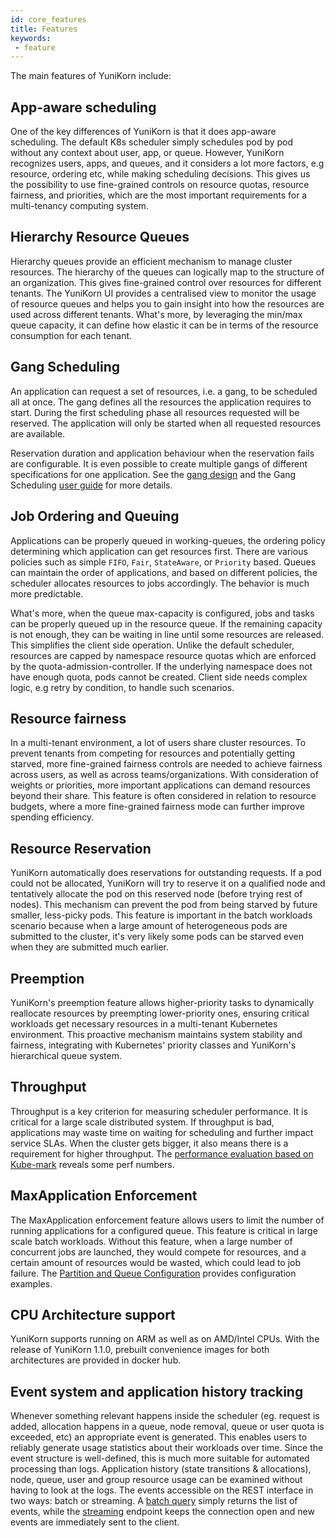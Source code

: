```yaml
---
id: core_features
title: Features
keywords:
 - feature
---
```


<!--
Licensed to the Apache Software Foundation (ASF) under one
or more contributor license agreements.  See the NOTICE file
distributed with this work for additional information
regarding copyright ownership.  The ASF licenses this file
to you under the Apache License, Version 2.0 (the
"License"); you may not use this file except in compliance
with the License.  You may obtain a copy of the License at

  http://www.apache.org/licenses/LICENSE-2.0

Unless required by applicable law or agreed to in writing,
software distributed under the License is distributed on an
"AS IS" BASIS, WITHOUT WARRANTIES OR CONDITIONS OF ANY
KIND, either express or implied.  See the License for the
specific language governing permissions and limitations
under the License.
-->

The main features of YuniKorn include:

## App-aware scheduling
One of the key differences of YuniKorn is that it does app-aware scheduling. The default K8s scheduler simply schedules
pod by pod without any context about user, app, or queue. However, YuniKorn recognizes users, apps, and queues, and it considers
a lot more factors, e.g resource, ordering etc, while making scheduling decisions. This gives us the possibility to use
fine-grained controls on resource quotas, resource fairness, and priorities, which are the most important requirements
for a multi-tenancy computing system.

## Hierarchy Resource Queues
Hierarchy queues provide an efficient mechanism to manage cluster resources. The hierarchy of the queues can logically
map to the structure of an organization. This gives fine-grained control over resources for different tenants. The YuniKorn
UI provides a centralised view to monitor the usage of resource queues and helps you to gain insight into how the resources are
used across different tenants. What's more, by leveraging the min/max queue capacity, it can define how elastic it can be
in terms of the resource consumption for each tenant.

## Gang Scheduling
An application can request a set of resources, i.e. a gang, to be scheduled all at once.
The gang defines all the resources the application requires to start.
During the first scheduling phase all resources requested will be reserved.
The application will only be started when all requested resources are available.

Reservation duration and application behaviour when the reservation fails are configurable.
It is even possible to create multiple gangs of different specifications for one application. 
See the [gang design](design/gang_scheduling.md) and the Gang Scheduling [user guide](user_guide/gang_scheduling.md) for more details.

## Job Ordering and Queuing
Applications can be properly queued in working-queues, the ordering policy determining which application can get resources first.
There are various policies such as simple `FIFO`, `Fair`, `StateAware`, or `Priority` based. Queues can maintain the order of applications,
and based on different policies, the scheduler allocates resources to jobs accordingly. The behavior is much more predictable.

What's more, when the queue max-capacity is configured, jobs and tasks can be properly queued up in the resource queue.
If the remaining capacity is not enough, they can be waiting in line until some resources are released. This simplifies
the client side operation. Unlike the default scheduler, resources are capped by namespace resource quotas which
are enforced by the quota-admission-controller. If the underlying namespace does not have enough quota, pods cannot be
created. Client side needs complex logic, e.g retry by condition, to handle such scenarios.

## Resource fairness
In a multi-tenant environment, a lot of users share cluster resources. To prevent tenants from competing for resources
and potentially getting starved, more fine-grained fairness controls are needed to achieve fairness across users, as well as across teams/organizations.
With consideration of weights or priorities, more important applications can demand resources beyond their share.
This feature is often considered in relation to resource budgets, where a more fine-grained fairness mode can further improve spending efficiency.

## Resource Reservation
YuniKorn automatically does reservations for outstanding requests. If a pod could not be allocated, YuniKorn will try to
reserve it on a qualified node and tentatively allocate the pod on this reserved node (before trying rest of nodes).
This mechanism can prevent the pod from being starved by future smaller, less-picky pods.
This feature is important in the batch workloads scenario because when a large amount of heterogeneous pods are submitted
to the cluster, it's very likely some pods can be starved even when they are submitted much earlier.

## Preemption
YuniKorn's preemption feature allows higher-priority tasks to dynamically reallocate resources by preempting lower-priority ones, ensuring critical workloads get necessary resources in a multi-tenant Kubernetes environment.
This proactive mechanism maintains system stability and fairness, integrating with Kubernetes' priority classes and YuniKorn's hierarchical queue system.

## Throughput
Throughput is a key criterion for measuring scheduler performance. It is critical for a large scale distributed system.
If throughput is bad, applications may waste time on waiting for scheduling and further impact service SLAs.
When the cluster gets bigger, it also means there is a requirement for higher throughput. The [performance evaluation based on Kube-mark](performance/evaluate_perf_function_with_kubemark.md)
reveals some perf numbers.

## MaxApplication Enforcement
The MaxApplication enforcement feature allows users to limit the number of running applications for a configured queue.
This feature is critical in large scale batch workloads.
Without this feature, when a large number of concurrent jobs are launched, they would compete for resources, and a certain amount of resources would be wasted, which could lead to job failure.
The [Partition and Queue Configuration](user_guide/queue_config.md) provides configuration examples.

## CPU Architecture support
YuniKorn supports running on ARM as well as on AMD/Intel CPUs.
With the release of YuniKorn 1.1.0, prebuilt convenience images for both architectures are provided in docker hub.

## Event system and application history tracking
Whenever something relevant happens inside the scheduler (eg. request is added, allocation happens in a queue, node removal, queue or user quota is exceeded, etc) an appropriate event is generated.
This enables users to reliably generate usage statistics about their workloads over time. Since the event structure is well-defined, this is much more suitable for automated processing than logs.
Application history (state transitions & allocations), node, queue, user and group resource usage can be examined without having to look at the logs.
The events accessible on the REST interface in two ways: batch or streaming. A [batch query](../api/scheduler.md#batch-events) simply returns the list of events, while the [streaming](../api/scheduler.md#event-stream) endpoint keeps the connection open and new events are immediately sent to the client.
